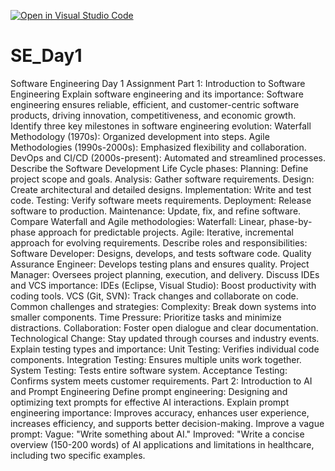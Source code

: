 [![Open in Visual Studio Code](https://classroom.github.com/assets/open-in-vscode-2e0aaae1b6195c2367325f4f02e2d04e9abb55f0b24a779b69b11b9e10269abc.svg)](https://classroom.github.com/online_ide?assignment_repo_id=15572416&assignment_repo_type=AssignmentRepo)
# SE_Day1

Software Engineering Day 1 Assignment
Part 1: Introduction to Software Engineering
Explain software engineering and its importance:
Software engineering ensures reliable, efficient, and customer-centric software products, driving innovation, competitiveness, and economic growth.
Identify three key milestones in software engineering evolution:
Waterfall Methodology (1970s): Organized development into steps.
Agile Methodologies (1990s-2000s): Emphasized flexibility and collaboration.
DevOps and CI/CD (2000s-present): Automated and streamlined processes.
Describe the Software Development Life Cycle phases:
Planning: Define project scope and goals.
Analysis: Gather software requirements.
Design: Create architectural and detailed designs.
Implementation: Write and test code.
Testing: Verify software meets requirements.
Deployment: Release software to production.
Maintenance: Update, fix, and refine software.
Compare Waterfall and Agile methodologies:
Waterfall: Linear, phase-by-phase approach for predictable projects.
Agile: Iterative, incremental approach for evolving requirements.
Describe roles and responsibilities:
Software Developer: Designs, develops, and tests software code.
Quality Assurance Engineer: Develops testing plans and ensures quality.
Project Manager: Oversees project planning, execution, and delivery.
Discuss IDEs and VCS importance:
IDEs (Eclipse, Visual Studio): Boost productivity with coding tools.
VCS (Git, SVN): Track changes and collaborate on code.
Common challenges and strategies:
Complexity: Break down systems into smaller components.
Time Pressure: Prioritize tasks and minimize distractions.
Collaboration: Foster open dialogue and clear documentation.
Technological Change: Stay updated through courses and industry events.
Explain testing types and importance:
Unit Testing: Verifies individual code components.
Integration Testing: Ensures multiple units work together.
System Testing: Tests entire software system.
Acceptance Testing: Confirms system meets customer requirements.
Part 2: Introduction to AI and Prompt Engineering
Define prompt engineering:
Designing and optimizing text prompts for effective AI interactions.
Explain prompt engineering importance:
Improves accuracy, enhances user experience, increases efficiency, and supports better decision-making.
Improve a vague prompt:
Vague: "Write something about AI."
Improved: "Write a concise overview (150-200 words) of AI applications and limitations in healthcare, including two specific examples.
